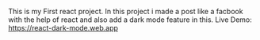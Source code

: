 This is my First react project. In this project i made a post like a facbook with the help of react and also add a dark mode feature in this.
Live Demo:  https://react-dark-mode.web.app